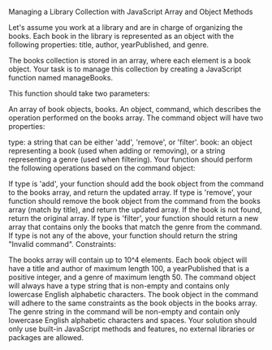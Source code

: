 Managing a Library Collection with JavaScript Array and Object Methods

Let's assume you work at a library and are in charge of organizing the books. Each book in the library is represented as an object with the following properties: title, author, yearPublished, and genre.

The books collection is stored in an array, where each element is a book object. Your task is to manage this collection by creating a JavaScript function named manageBooks.

This function should take two parameters:

An array of book objects, books.
An object, command, which describes the operation performed on the books array.
The command object will have two properties:

type: a string that can be either 'add', 'remove', or 'filter'.
book: an object representing a book (used when adding or removing), or a string representing a genre (used when filtering).
Your function should perform the following operations based on the command object:

If type is 'add', your function should add the book object from the command to the books array, and return the updated array.
If type is 'remove', your function should remove the book object from the command from the books array (match by title), and return the updated array. If the book is not found, return the original array.
If type is 'filter', your function should return a new array that contains only the books that match the genre from the command.
If type is not any of the above, your function should return the string "Invalid command".
Constraints:

The books array will contain up to 10^4 elements.
Each book object will have a title and author of maximum length 100, a yearPublished that is a positive integer, and a genre of maximum length 50.
The command object will always have a type string that is non-empty and contains only lowercase English alphabetic characters.
The book object in the command will adhere to the same constraints as the book objects in the books array.
The genre string in the command will be non-empty and contain only lowercase English alphabetic characters and spaces.
Your solution should only use built-in JavaScript methods and features, no external libraries or packages are allowed.





















































